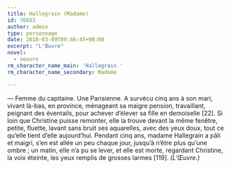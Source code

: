 ```yaml
---
title: Hallegrain (Madame)
id: 76653
author: admin
type: personnage
date: 2010-03-09T09:46:45+00:00
excerpt: "L'Œuvre"
novel:
  - oeuvre
rm_character_name_main: 'Hallegrain '
rm_character_name_secondary: Madame

---
```

— Femme du capitaine. Une Parisienne. A survécu cinq ans à son mari, vivant là-bas, en province, ménageant sa maigre pension, travaillant, peignant des éventails, pour achever d&rsquo;élever sa fille en demoiselle [22]. Si loin que Christine puisse remonter, elle la trouve devant la même fenêtre, petite, fluette, lavant sans bruit ses aquarelles, avec des yeux doux, tout ce qu&rsquo;elle tient d&rsquo;elle aujourd&rsquo;hui. Pendant cinq ans, madame Hallegrain a pâli et maigri, s&rsquo;en est allée un peu chaque jour, jusqu&rsquo;à n&rsquo;être plus qu&rsquo;une ombre ; un matin, elle n&rsquo;a pu se lever, et elle est morte, regardant Christine, la voix éteinte, les yeux remplis de grosses larmes [119]. _(L&rsquo;Œuvre.)_